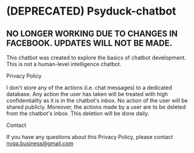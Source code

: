 # (DEPRECATED) Psyduck-chatbot

## NO LONGER WORKING DUE TO CHANGES IN FACEBOOK. UPDATES WILL NOT BE MADE.


This chatbot was created to explore the basics of chatbot development. This is not a human-level intelligence chatbot.


Privacy Policy

I don't store any of the actions (i.e. chat messages) to a dedicated database. Any action the user has taken will be treated with high confidentiality as it is in the chatbot's inbox. No action of the user will be shared publicly. Moreover, the actions made by a user are to be deleted from the chatbot's inbox. This deletion will be done daily.


Contact

If you have any questions about this Privacy Policy, please contact nvqa.business@gmail.com

